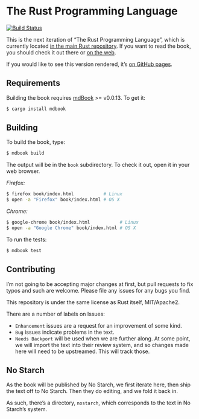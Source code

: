 # The Rust Programming Language

[![Build Status](https://travis-ci.org/rust-lang/book.svg?branch=master)](https://travis-ci.org/rust-lang/book)

This is the next iteration of “The Rust Programming Language”, which is
currently located [in the main Rust repository][src]. If you want to read the
book, you should check it out there or [on the web][prod].

[src]: https://github.com/rust-lang/rust/tree/master/src/doc/book
[prod]: https://doc.rust-lang.org/book/

If you would like to see this version rendered, it’s [on GitHub pages][html].

[html]: http://rust-lang.github.io/book/

## Requirements

Building the book requires [mdBook] >= v0.0.13. To get it:

[mdBook]: https://github.com/azerupi/mdBook

```bash
$ cargo install mdbook
```

## Building

To build the book, type:

```bash
$ mdbook build
```

The output will be in the `book` subdirectory. To check it out, open it in
your web browser.

_Firefox:_
```bash
$ firefox book/index.html           # Linux
$ open -a "Firefox" book/index.html # OS X
```

_Chrome:_
```bash
$ google-chrome book/index.html           # Linux
$ open -a "Google Chrome" book/index.html # OS X
```

To run the tests:

```bash
$ mdbook test
```

## Contributing

I’m not going to be accepting major changes at first, but pull requests to fix
typos and such are welcome. Please file any issues for any bugs you find.

This repository is under the same license as Rust itself, MIT/Apache2.

There are a number of labels on Issues:

* `Enhancement` issues are a request for an improvement of some kind.
* `Bug` issues indicate problems in the text.
* `Needs Backport` will be used when we are further along. At some point, we
  will import the text into their review system, and so changes made here will
  need to be upstreamed. This will track those.

## No Starch

As the book will be published by No Starch, we first iterate here, then ship the
text off to No Starch. Then they do editing, and we fold it back in.

As such, there’s a directory, `nostarch`, which corresponds to the text in No
Starch’s system.
